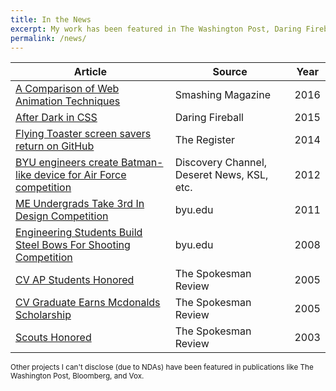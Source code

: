 ```yaml
---
title: In the News
excerpt: My work has been featured in The Washington Post, Daring Fireball, the Discovery Channel, and several other news sources.
permalink: /news/
---
```


| Article | Source | Year |
| --- | --- | --- |
| [A Comparison of Web Animation Techniques][9] | Smashing Magazine | 2016 |
| [After Dark in CSS][8]| Daring Fireball | 2015 |
| [Flying Toaster screen savers return on GitHub][7] | The Register | 2014 |
| [BYU engineers create Batman-like device for Air Force competition][6] | Discovery Channel, Deseret News, KSL, etc. | 2012 |
| [ME Undergrads Take 3rd In Design Competition][5] | byu.edu | 2011 |
| [Engineering Students Build Steel Bows For Shooting Competition][4] | byu.edu | 2008 |
| [CV AP Students Honored][3] | The Spokesman Review | 2005 |
| [CV Graduate Earns Mcdonalds Scholarship][2] | The Spokesman Review | 2005 |
| [Scouts Honored][1] | The Spokesman Review | 2003 |

<small>Other projects I can't disclose (due to NDAs) have been featured in publications like The Washington Post, Bloomberg, and Vox.</small>

[1]: http://bryanbraun.com/assets/documents/eagle.pdf
[2]: http://www.spokesman.com/stories/2005/aug/13/cv-graduate-earns-mcdonalds-scholarship/
[3]: http://www.spokesman.com/stories/2005/nov/26/city-school-students-learning-bridge/#CVAPStudents
[4]: http://me.byu.edu/news/modern-nephites-engineering-students-build-steel-bows-shooting-competition
[5]: http://me.byu.edu/news/me-undergrads-take-3rd-design-competition
[6]: http://www.bryanbraun.com/2012/04/30/in-the-press
[7]: http://www.theregister.co.uk/2014/03/17/flying_toaster_screen_savers_return_on_github/
[8]: http://daringfireball.net/linked/2015/06/07/after-dark
[9]: https://www.smashingmagazine.com/smashing-newsletter-issue-165/#a3
